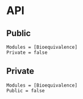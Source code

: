 # API

## Public

```@autodocs
Modules = [Bioequivalence]
Private = false
```

## Private

```@autodocs
Modules = [Bioequivalence]
Public = false
```
